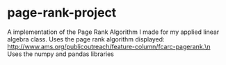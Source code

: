 # page-rank-project
A implementation of the Page Rank Algorithm I made for my applied linear algebra class. Uses the page rank algorithm displayed: http://www.ams.org/publicoutreach/feature-column/fcarc-pagerank.\n
Uses the numpy and pandas libraries
